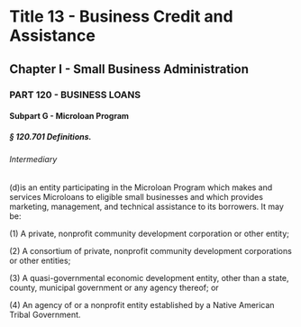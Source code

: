 
# Title 13 - Business Credit and Assistance
## Chapter I - Small Business Administration
### PART 120 - BUSINESS LOANS
#### Subpart G - Microloan Program
##### § 120.701 Definitions.
###### Intermediary

(d)is an entity participating in the Microloan Program which makes and services Microloans to eligible small businesses and which provides marketing, management, and technical assistance to its borrowers. It may be:

(1) A private, nonprofit community development corporation or other entity;

(2) A consortium of private, nonprofit community development corporations or other entities;

(3) A quasi-governmental economic development entity, other than a state, county, municipal government or any agency thereof; or

(4) An agency of or a nonprofit entity established by a Native American Tribal Government.
